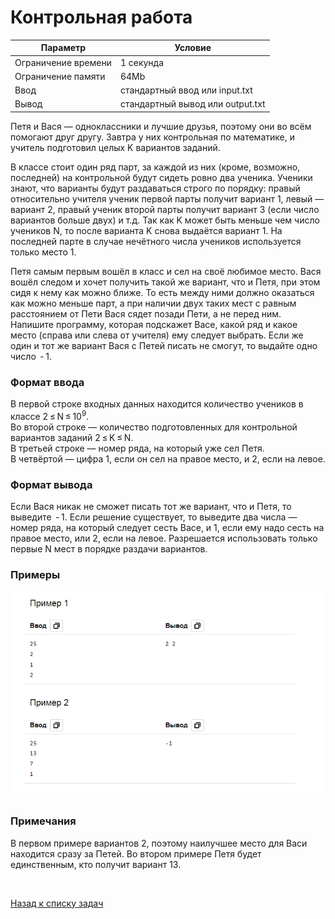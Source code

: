 # Контрольная работа

| Параметр            | Условие                          |
|---------------------|----------------------------------|
| Ограничение времени | 1 секунда                        |
| Ограничение памяти  | 64Mb                             |
| Ввод                | стандартный ввод или input.txt   |
| Вывод               | стандартный вывод или output.txt |


Петя и Вася — одноклассники и лучшие друзья, поэтому они во всём помогают друг другу. 
Завтра у них контрольная по математике, и учитель подготовил целых K вариантов заданий.

В классе стоит один ряд парт, за каждой из них (кроме, возможно, последней) 
на контрольной будут сидеть ровно два ученика. Ученики знают, что варианты будут 
раздаваться строго по порядку: правый относительно учителя ученик первой парты 
получит вариант 1, левый — вариант 2, правый ученик второй парты получит вариант 3 
(если число вариантов больше двух) и т.д. Так как K может быть меньше чем число учеников N, 
то после варианта K снова выдаётся вариант 1. На последней парте в случае нечётного числа 
учеников используется только место 1.

Петя самым первым вошёл в класс и сел на своё любимое место. 
Вася вошёл следом и хочет получить такой же вариант, что и Петя, при этом сидя 
к нему как можно ближе. То есть между ними должно оказаться как можно меньше парт, 
а при наличии двух таких мест с равным расстоянием от Пети Вася сядет позади Пети, 
а не перед ним. Напишите программу, которая подскажет Васе, какой ряд и какое место 
(справа или слева от учителя) ему следует выбрать. Если же один и тот же вариант Вася 
с Петей писать не смогут, то выдайте одно число  - 1.

### Формат ввода
В первой строке входных данных находится количество учеников в классе 
2 ≤ N ≤ 10<sup>9</sup>.  
Во второй строке — количество подготовленных для контрольной вариантов заданий 
2 ≤ K ≤ N.   
В третьей строке — номер ряда, на который уже сел Петя.  
В четвёртой — цифра 1, если он сел на правое место, и 2, если на левое.

### Формат вывода
Если Вася никак не сможет писать тот же вариант, что и Петя, то выведите  - 1. Если решение существует, то выведите два числа — номер ряда, на который следует сесть Васе, и 1, если ему надо сесть на правое место, или 2, если на левое. Разрешается использовать только первые N мест в порядке раздачи вариантов.

### Примеры
![img.png](img.png)

### Примечания
В первом примере вариантов 2, поэтому наилучшее место для Васи находится сразу за Петей. Во втором примере Петя будет единственным, кто получит вариант 13.


<br>

[Назад к списку задач](https://github.com/AlexAkama/yandex_algorithm/tree/main/src/main/java/training/v3b#%D0%B7%D0%B0%D0%B4%D0%B0%D1%87%D0%B8-30)